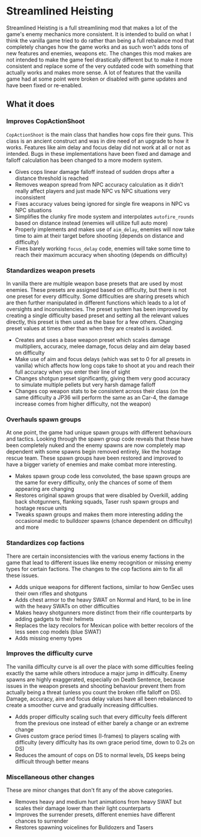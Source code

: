 # Streamlined Heisting

Streamlined Heisting is a full streamlining mod that makes a lot of the game's enemy mechanics more consistent. It is intended to build on what I think the vanilla game tried to do rather than being a full rebalance mod that completely changes how the game works and as such won't adds tons of new features and enemies, weapons etc.
The changes this mod makes are not intended to make the game feel drastically different but to make it more consistent and replace some of the very outdated code with something that actually works and makes more sense. A lot of features that the vanilla game had at some point were broken or disabled with game updates and have been fixed or re-enabled.

## What it does

### Improves CopActionShoot

``CopActionShoot`` is the main class that handles how cops fire their guns. This class is an ancient construct and was in dire need of an upgrade to how it works. Features like aim delay and focus delay did not work at all or not as intended. Bugs in these implementations have been fixed and damage and falloff calculation has been changed to a more modern system.

- Gives cops linear damage falloff instead of sudden drops after a distance threshold is reached
- Removes weapon spread from NPC accuracy calculation as it didn't really affect players and just made NPC vs NPC situations very inconsistent
- Fixes accuracy values being ignored for single fire weapons in NPC vs NPC situations
- Simplifies the clunky fire mode system and interpolates ``autofire_rounds`` based on distance instead (enemies will utilize full auto more)
- Properly implements and makes use of ``aim_delay``, enemies will now take time to aim at their target before shooting (depends on distance and difficulty)
- Fixes barely working ``focus_delay`` code, enemies will take some time to reach their maximum accuracy when shooting (depends on difficulty)

### Standardizes weapon presets

In vanilla there are multiple weapon base presets that are used by most enemies. These presets are assigned based on difficulty, but there is not one preset for every difficulty. Some difficulties are sharing presets which are then further manipulated in different functions which leads to a lot of oversights and inconsistencies.
The preset system has been improved by creating a single difficulty based preset and setting all the relevant values directly, this preset is then used as the base for a few others. Changing preset values at times other than when they are created is avoided.

- Creates and uses a base weapon preset which scales damage multipliers, accuracy, melee damage, focus delay and aim delay based on difficulty
- Make use of aim and focus delays (which was set to 0 for all presets in vanilla) which affects how long cops take to shoot at you and reach their full accuracy when you enter their line of sight
- Changes shotgun preset significantly, giving them very good accuracy to simulate multiple pellets but very harsh damage falloff
- Changes cop weapon stats to be consistent across their class (on the same difficulty a JP36 will perform the same as an Car-4, the damage increase comes from higher difficulty, not the weapon)

### Overhauls spawn groups

At one point, the game had unique spawn groups with different behaviours and tactics. Looking through the spawn group code reveals that these have been completely nuked and the enemy spawns are now completely map dependent with some spawns begin removed entirely, like the hostage rescue team. These spawn groups have been restored and improved to have a bigger variety of enemies and make combat more interesting.

- Makes spawn group code less convoluted, the base spawn groups are the same for every difficulty, only the chances of some of them appearing are changing
- Restores original spawn groups that were disabled by Overkill, adding back shotgunners, flanking squads, Taser rush spawn groups and hostage rescue units
- Tweaks spawn groups and makes them more interesting adding the occasional medic to bulldozer spawns (chance dependent on difficulty) and more

### Standardizes cop factions

There are certain inconsistencies with the various enemy factions in the game that lead to different issues like enemy recognition or missing enemy types for certain factions. The changes to the cop factions aim to fix all these issues.

- Adds unique weapons for different factions, similar to how GenSec uses their own rifles and shotguns
- Adds chest armor to the heavy SWAT on Normal and Hard, to be in line with the heavy SWATs on other difficulties
- Makes heavy shotgunners more distinct from their rifle counterparts by adding gadgets to their helmets
- Replaces the lazy recolors for Mexican police with better recolors of the less seen cop models (blue SWAT)
- Adds missing enemy types

### Improves the difficulty curve

The vanilla difficulty curve is all over the place with some difficulties feeling exactly the same while others introduce a major jump in difficulty. Enemy spawns are highly exaggerated, especially on Death Sentence, because issues in the weapon presets and shooting behaviour prevent them from actually being a threat (unless you count the broken rifle falloff on DS). Damage, accuracy, aim and focus delay values have all been rebalanced to create a smoother curve and gradually increasing difficulties.

- Adds proper difficulty scaling such that every difficulty feels different from the previous one instead of either barely a change or an extreme change
- Gives custom grace period times (I-frames) to players scaling with difficulty (every difficulty has its own grace period time, down to 0.2s on DS)
- Reduces the amount of cops on DS to normal levels, DS keeps being difficult through better means

### Miscellaneous other changes

These are minor changes that don't fit any of the above categories.

- Removes heavy and medium hurt animations from heavy SWAT but scales their damage lower than their light counterparts
- Improves the surrender presets, different enemies have different chances to surrender
- Restores spawning voicelines for Bulldozers and Tasers
